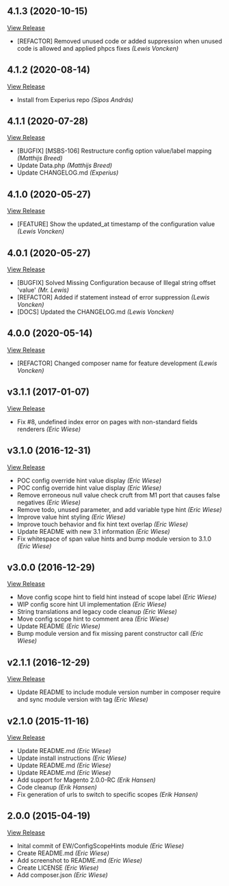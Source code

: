 ## 4.1.3 (2020-10-15)

[View Release](git@github.com:experius/magento2-configscopehints.git/commits/tag/4.1.3)

*  [REFACTOR] Removed unused code or added suppression when unused code is allowed and applied phpcs fixes *(Lewis Voncken)*


## 4.1.2 (2020-08-14)

[View Release](git@github.com:experius/magento2-configscopehints.git/commits/tag/4.1.2)

*  Install from Experius repo *(Sipos András)*


## 4.1.1 (2020-07-28)

[View Release](git@github.com:experius/magento2-configscopehints.git/commits/tag/4.1.1)

*  [BUGFIX] [MSBS-106] Restructure config option value/label mapping *(Matthijs Breed)*
*  Update Data.php *(Matthijs Breed)*
*  Update CHANGELOG.md *(Experius)*


## 4.1.0 (2020-05-27)

[View Release](git@github.com:experius/magento2-configscopehints.git/commits/tag/4.1.0)

*  [FEATURE] Show the updated_at timestamp of the configuration value *(Lewis Voncken)*


## 4.0.1 (2020-05-27)

[View Release](git@github.com:experius/magento2-configscopehints.git/commits/tag/4.0.1)

*  [BUGFIX] Solved Missing Configuration because of Illegal string offset 'value' *(Mr. Lewis)*
*  [REFACTOR] Added if statement instead of error suppression *(Lewis Voncken)*
*  [DOCS] Updated the CHANGELOG.md *(Lewis Voncken)*


## 4.0.0 (2020-05-14)

[View Release](git@github.com:experius/magento2-configscopehints.git/commits/tag/4.0.0)

*  [REFACTOR] Changed composer name for feature development *(Lewis Voncken)*


## v3.1.1 (2017-01-07)

[View Release](git@github.com:experius/magento2-configscopehints.git/commits/tag/v3.1.1)

*  Fix #8, undefined index error on pages with non-standard fields renderers *(Eric Wiese)*


## v3.1.0 (2016-12-31)

[View Release](git@github.com:experius/magento2-configscopehints.git/commits/tag/v3.1.0)

*  POC config override hint value display *(Eric Wiese)*
*  POC config override hint value display *(Eric Wiese)*
*  Remove erroneous null value check cruft from M1 port that causes false negatives *(Eric Wiese)*
*  Remove todo, unused parameter, and add variable type hint *(Eric Wiese)*
*  Improve value hint styling *(Eric Wiese)*
*  Improve touch behavior and fix hint text overlap *(Eric Wiese)*
*  Update README with new 3.1 information *(Eric Wiese)*
*  Fix whitespace of span value hints and bump module version to 3.1.0 *(Eric Wiese)*


## v3.0.0 (2016-12-29)

[View Release](git@github.com:experius/magento2-configscopehints.git/commits/tag/v3.0.0)

*  Move config scope hint to field hint instead of scope label *(Eric Wiese)*
*  WIP config score hint UI implementation *(Eric Wiese)*
*  String translations and legacy code cleanup *(Eric Wiese)*
*  Move config scope hint to comment area *(Eric Wiese)*
*  Update README *(Eric Wiese)*
*  Bump module version and fix missing parent constructor call *(Eric Wiese)*


## v2.1.1 (2016-12-29)

[View Release](git@github.com:experius/magento2-configscopehints.git/commits/tag/v2.1.1)

*  Update README to include module version number in composer require and sync module version with tag *(Eric Wiese)*


## v2.1.0 (2015-11-16)

[View Release](git@github.com:experius/magento2-configscopehints.git/commits/tag/v2.1.0)

*  Update README.md *(Eric Wiese)*
*  Update install instructions *(Eric Wiese)*
*  Update README.md *(Eric Wiese)*
*  Update README.md *(Eric Wiese)*
*  Add support for Magento 2.0.0-RC *(Erik Hansen)*
*  Code cleanup *(Erik Hansen)*
*  Fix generation of urls to switch to specific scopes *(Erik Hansen)*


## 2.0.0 (2015-04-19)

[View Release](git@github.com:experius/magento2-configscopehints.git/commits/tag/2.0.0)

*  Inital commit of EW/ConfigScopeHints module *(Eric Wiese)*
*  Create README.md *(Eric Wiese)*
*  Add screenshot to README.md *(Eric Wiese)*
*  Create LICENSE *(Eric Wiese)*
*  Add composer.json *(Eric Wiese)*


